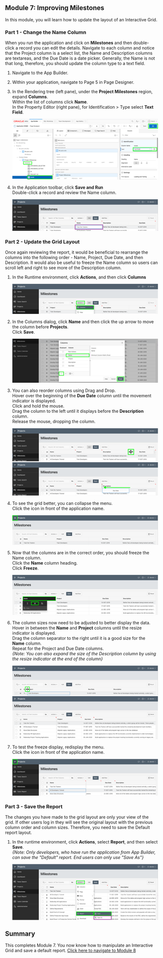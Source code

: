 ## Module 7: Improving Milestones

In this module, you will learn how to update the layout of an Interactive Grid.

### **Part 1** - Change the Name Column
When you run the application and click on **Milestones** and then double-click a record you can edit the details. Navigate to each column and notice that the Project column is a select list, the Name and Description columns are textareas, and the Due Date is a date picker. Generally, the Name is not that long, therefore, you should update the column type to a text field.

1. Navigate to the App Builder.
2. Within your application, navigate to Page 5 in Page Designer.
3. In the Rendering tree (left pane), under the **Project Milestones** region, expand **Columns**.  
    Within the list of columns click **Name**.  
    In the Property Editor (right pane), for Identification > Type select **Text Field**.
    
    ![](images/7/set-name.png)

4. In the Application toolbar, click **Save and Run**   
    Double-click a record and review the Name column.
    
    ![](images/7/view-name.png)

### **Part 2** - Update the Grid Layout
Once again reviewing the report, it would be beneficial to rearrange the columns into the following order - Name, Project, Due Date, and then Description. It would also be useful to freeze the Name column so users can scroll left and right to see more of the Description column.

1. In the Runtime environment, click **Actions**, and then click **Columns**
    
    ![](images/7/go-columns.png)

2. In the Columns dialog, click **Name** and then click the up arrow to move the column before **Projects**.    
    Click **Save**.
    
    ![](images/7/move-name.png)

3. You can also reorder columns using Drag and Drop.    
    Hover over the beginning of the **Due Date** column until the movement indicator is displayed.  
    Click and hold the mouse.   
    Drag the column to the left until it displays before the **Description** column.    
    Release the mouse, dropping the column.
    
    ![](images/7/show-movement.png)
    ![](images/7/drag-date.png)

4. To see the grid better, you can collapse the menu.   
    Click the icon in front of the application name.

    ![](images/7/hide-menu.png)

5. Now that the columns are in the correct order, you should freeze the Name column.   
    Click the **Name** column heading.  
    Click **Freeze**.
    
    ![](images/7/freeze.png)

6. The column sizes now need to be adjusted to better display the data.     
    Hover in between the **Name** and **Project** columns until the resize indicator is displayed.  
    Drag the column separator to the right until it is a good size for the **Name** column.     
    Repeat for the Project and Due Date columns.  
    *{Note: You can also expand the size of the Description column by using the resize indicator at the end of the column}* 

    ![](images/7/get-resize.png)
    ![](images/7/column-sizes.png)
    
7. To test the freeze display, redisplay the menu.   
    Click the icon in front of the application name.

    ![](images/7/freeze-display.png)
           
### **Part 3** - Save the Report
The changes you have made to the grid layout are only your view of the grid. If other users log in they will see the original layout with the previous column order and column sizes. Therefore, you need to save the Default report layout.

1. In the runtime environment, click **Actions**, select **Report**, and then select **Save**.  
    *{Note: Only developers, who have run the application from App Builder, can save the "Default" report. End users can only use "Save As"}*

    ![](images/7/save.png)

## Summary

This completes Module 7. You now know how to manipulate an Interactive Grid and save a default report. [Click here to navigate to Module 8](8-improving-tasks.md)
